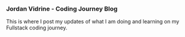 ### Jordan Vidrine - Coding Journey Blog
This is where I post my updates of what I am doing and learning on my Fullstack coding journey.
